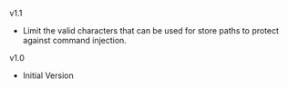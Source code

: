 v1.1
- Limit the valid characters that can be used for store paths to protect against command injection.

v1.0
- Initial Version

